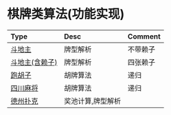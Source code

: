 # 棋牌类算法(功能实现)
| Type  |  Desc |  Comment |
| :---- | :----| :----|
|[斗地主](https://github.com/hong008/ALG-QiPai/blob/master/doudizhu/parser.go)|牌型解析|不带赖子|
|[斗地主(含赖子)](https://github.com/hong008/ALG-QiPai/blob/master/doudizhu/parser_lai.go)|牌型解析|四张赖子|
|[跑胡子](https://github.com/hong008/ALG-QiPai/tree/master/paohuzi)|胡牌算法|递归|
|[四川麻将](https://github.com/hong008/ALG-QiPai/tree/master/mj_sichuan)|胡牌算法|递归|
|[德州扑克](https://github.com/hong008/ALG-QiPai/tree/master/texas)|奖池计算,牌型解析||
